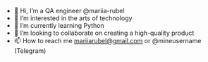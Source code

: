 - 👋 Hi, I’m a QA engineer @mariia-rubel
- 👀 I’m interested in the arts of technology 
- 🌱 I’m currently learning Python
- 💞️ I’m looking to collaborate on creating a high-quality product
- 📫 How to reach me mariiarubel@gmail.com or @mineusername (Telegram)

<!---
mariia-rubel/mariia-rubel is a ✨ special ✨ repository because its `README.md` (this file) appears on your GitHub profile.
You can click the Preview link to take a look at your changes.
--->
